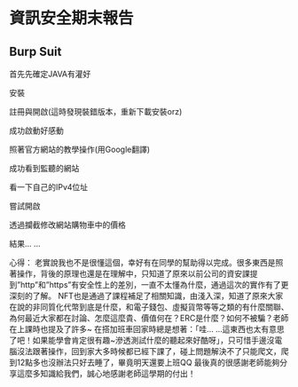 # 資訊安全期末報告

## Burp Suit

首先先確定JAVA有灌好
 
安裝
 
註冊與開啟(這時發現裝錯版本，重新下載安裝orz)
 
成功啟動好感動
 
照著官方網站的教學操作(用Google翻譯)
 
 
成功看到監聽的網站
  

看一下自己的IPv4位址 

嘗試開啟
 

透過攔截修改網站購物車中的價格
  
 
結果… …
 
心得：
老實說我也不是很懂這個，幸好有在同學的幫助得以完成。很多東西是照著操作，背後的原理也還是在理解中，只知道了原來以前公司的資安課提到”http”和”https”有安全性上的差別，一直不太懂為什麼，通過這次的實作有了更深刻的了解。
NFT也是通過了課程補足了相關知識，由淺入深，知道了原來大家在說的非同質化代幣到底是什麼，和電子錢包、虛擬貨幣等等之類的有什麼關聯、為何最近大家都在討論、怎麼這麼貴、價值何在？ERC是什麼？如何不被騙？老師在上課時也提及了許多~
在搭加班車回家時總是想著：「哇… …這東西也太有意思了吧！如果能學會肯定很有趣~滲透測試什麼的聽起來好酷呀」，只可惜手邊沒電腦沒法跟著操作，回到家大多時候都已經下課了，碰上問題解決不了只能爬文，爬到12點多也沒辦法只好去睡了，畢竟明天還要上班QQ
最後真的很感謝老師能夠分享這麼多知識給我們，誠心地感謝老師這學期的付出！
